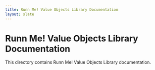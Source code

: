 ```yaml
---
title: Runn Me! Value Objects Library Documentation
layout: slate
---
```


Runn Me! Value Objects Library Documentation
============================================

This directory contains Runn Me! Value Objects Library documentation.
